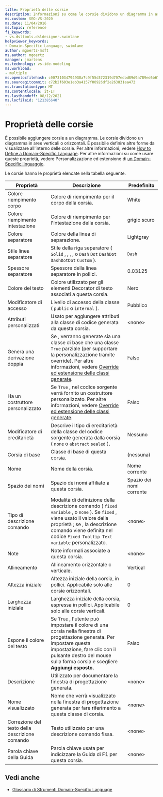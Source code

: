 ```yaml
---
title: Proprietà delle corsie
description: Informazioni su come le corsie dividono un diagramma in aree verticali o orizzontali e come è possibile definire altre forme da visualizzare all'interno delle corsie.
ms.custom: SEO-VS-2020
ms.date: 11/04/2016
ms.topic: reference
f1_keywords:
- vs.dsltools.dsldesigner.swimlane
helpviewer_keywords:
- Domain-Specific Language, swimlane
author: mgoertz-msft
ms.author: mgoertz
manager: jmartens
ms.technology: vs-ide-modeling
ms.workload:
- multiple
ms.openlocfilehash: c00731034794938a7c9f55d372319d707edbd89d9a789ed6b67c60738d49a409
ms.sourcegitcommit: c72b2f603e1eb3a4157f00926df2e263831ea472
ms.translationtype: MT
ms.contentlocale: it-IT
ms.lasthandoff: 08/12/2021
ms.locfileid: "121385640"
---
```

# <a name="properties-of-swimlanes"></a>Proprietà delle corsie
È possibile aggiungere corsie a un diagramma. Le corsie dividono un diagramma in aree verticali o orizzontali. È possibile definire altre forme da visualizzare all'interno delle corsie. Per altre informazioni, vedere [How to Define a Domain-Specific Language](../modeling/how-to-define-a-domain-specific-language.md). Per altre informazioni su come usare queste proprietà, vedere Personalizzazione ed estensione di [un Domain-Specific linguaggio](../modeling/customizing-and-extending-a-domain-specific-language.md).

 Le corsie hanno le proprietà elencate nella tabella seguente.

|Proprietà|Descrizione|Predefinito|
|-|-|-|
|Colore riempimento corpo|Colore di riempimento per il corpo della corsia.|White|
|Colore riempimento intestazione|Colore di riempimento per l'intestazione della corsia.|grigio scuro|
|Colore separatore|Colore della linea di separazione.|Lightgray|
|Stile linea separatore|Stile della riga separatore ( `Solid` , , , , o `Dash` `Dot` `DashDot` `DashDotDot` `Custom` ).|`Dash`|
|Spessore separatore|Spessore della linea separatore in pollici.|0.03125|
|Colore del testo|Colore utilizzato per gli elementi Decorator di testo associati a questa corsia.|Nero|
|Modificatore di accesso|Livello di accesso della classe ( `public` o `internal` ).|Pubblico|
|Attributi personalizzati|Usato per aggiungere attributi alla classe di codice generata da questa corsia.|\<none>|
|Genera una derivazione doppia|Se , verranno generate sia una classe di base che una classe `True` parziale (per supportare la personalizzazione tramite override). Per altre informazioni, vedere [Override ed estensione delle classi generate](../modeling/overriding-and-extending-the-generated-classes.md).|Falso|
|Ha un costruttore personalizzato|Se `True` , nel codice sorgente verrà fornito un costruttore personalizzato. Per altre informazioni, vedere [Override ed estensione delle classi generate](../modeling/overriding-and-extending-the-generated-classes.md).|Falso|
|Modificatore di ereditarietà|Descrive il tipo di ereditarietà della classe del codice sorgente generata dalla corsia ( `none` o `abstract` `sealed` ).|Nessuno|
|Corsia di base|Classe di base di questa corsia.|(nessuna)|
|Nome|Nome della corsia.|Nome corrente|
|Spazio dei nomi|Spazio dei nomi affiliato a questa corsia.|Spazio dei nomi corrente|
|Tipo di descrizione comando|Modalità di definizione della descrizione comando ( `fixed` `variable` , o `none` ). Se `fixed` , viene usato il valore della proprietà ; se , la descrizione comando viene definita nel codice `Fixed Tooltip Text` `variable` personalizzato.|\<none>|
|Note|Note informali associate a questa corsia.|\<none>|
|Allineamento|Allineamento orizzontale o verticale.|Vertical|
|Altezza iniziale|Altezza iniziale della corsia, in pollici. Applicabile solo alle corsie orizzontali.|0|
|Larghezza iniziale|Larghezza iniziale della corsia, espressa in pollici. Applicabile solo alle corsie verticali.|0|
|Espone il colore del testo|Se `True` , l'utente può impostare il colore di una corsia nella finestra di progettazione generata. Per impostare questa impostazione, fare clic con il pulsante destro del mouse sulla forma corsia e scegliere **Aggiungi esposto**.|Falso|
|Descrizione|Utilizzato per documentare la finestra di progettazione generata.|\<none>|
|Nome visualizzato|Nome che verrà visualizzato nella finestra di progettazione generata per fare riferimento a questa classe di corsia.|\<none>|
|Correzione del testo della descrizione comando|Testo utilizzato per una descrizione comando fissa.|\<none>|
|Parola chiave della Guida|Parola chiave usata per indicizzare la Guida di F1 per questa corsia.|\<none>|

## <a name="see-also"></a>Vedi anche

- [Glossario di Strumenti Domain-Specific Language](/previous-versions/bb126564(v=vs.100))